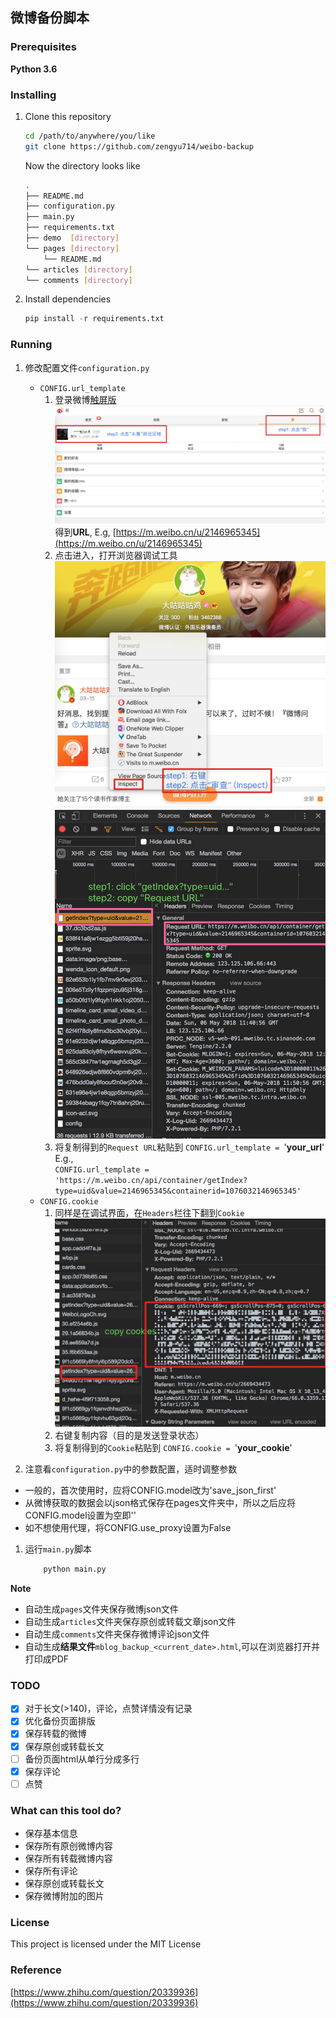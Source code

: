 ## 微博备份脚本


### Prerequisites

**Python 3.6**

### Installing

1. Clone this repository

    ```bash
    cd /path/to/anywhere/you/like
    git clone https://github.com/zengyu714/weibo-backup
    ```
    Now the directory looks like
    
    ```bash
    .
    ├── README.md
    ├── configuration.py
    ├── main.py
    ├── requirements.txt
    ├── demo  [directory]
    └── pages [directory]
        └── README.md
    └── articles [directory]
    └── comments [directory]
 
    ```
    
2. Install dependencies

    ```python
    pip install -r requirements.txt
    ```

### Running
1. 修改配置文件`configuration.py`
    + `CONFIG.url_template`
        1. 登录微博[触屏版](https://m.weibo.cn/)
            ![image](demo/get_url.jpg)
            得到**URL**, E.g, [https://m.weibo.cn/u/2146965345](https://m.weibo.cn/u/2146965345)
        2. 点击进入，打开浏览器调试工具
        ![image](demo/inspect_1.jpg)
        ![image](demo/inspect_2.jpg)
        3. 将复制得到的`Request URL`粘贴到
        `CONFIG.url_template = `'**your_url**'
        E.g.,  
        `CONFIG.url_template = 'https://m.weibo.cn/api/container/getIndex?type=uid&value=2146965345&containerid=1076032146965345'`
    + `CONFIG.cookie` 
        1. 同样是在调试界面，在`Headers`栏往下翻到`Cookie` 
        ![image](demo/cookie.jpg)
        2. 右键复制内容（目的是发送登录状态）
        3. 将复制得到的`Cookie`粘贴到
        `CONFIG.cookie = `'**your_cookie**'
        
1. 注意看`configuration.py`中的参数配置，适时调整参数
+ 一般的，首次使用时，应将CONFIG.model改为'save_json_first'
+ 从微博获取的数据会以json格式保存在pages文件夹中，所以之后应将CONFIG.model设置为空即''
+ 如不想使用代理，将CONFIG.use_proxy设置为False
1. 运行`main.py`脚本
    ```python
        python main.py
    ```

**Note**
+ 自动生成`pages`文件夹保存微博json文件
+ 自动生成`articles`文件夹保存原创或转载文章json文件
+ 自动生成`comments`文件夹保存微博评论json文件
+ 自动生成**结果文件**`mblog_backup_<current_date>.html`,可以在浏览器打开并打印成PDF

### TODO
- [x] 对于长文(>140)，评论，点赞详情没有记录
- [x] 优化备份页面排版
- [X] 保存转载的微博
- [X] 保存原创或转载长文
- [ ] 备份页面html从单行分成多行
- [x] 保存评论
- [ ] 点赞

### What can this tool do?
- 保存基本信息
- 保存所有原创微博内容
- 保存所有转载微博内容
- 保存所有评论
- 保存原创或转载长文
- 保存微博附加的图片

### License
This project is licensed under the MIT License

### Reference
[https://www.zhihu.com/question/20339936](https://www.zhihu.com/question/20339936)
